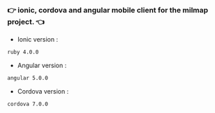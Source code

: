 ### :point_right: ionic, cordova and angular mobile client for the milmap project. :point_left:


* Ionic version : 

```bash
ruby 4.0.0
```

* Angular version : 
```bash
angular 5.0.0
```

* Cordova version : 
```bash
cordova 7.0.0
```